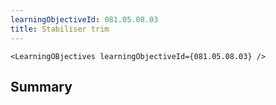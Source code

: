 ```yaml
---
learningObjectiveId: 081.05.08.03
title: Stabiliser trim
---
```


```tsx eval
<LearningOBjectives learningObjectiveId={081.05.08.03} />
```

## Summary
